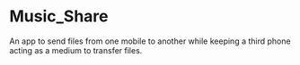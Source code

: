 # Music_Share
An app to send files from one mobile to another while keeping a third phone acting as a medium to transfer files.
